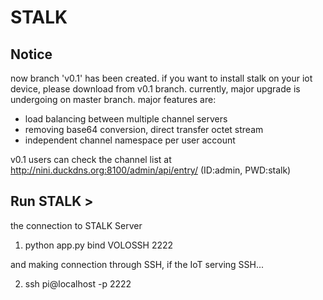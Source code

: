 # STALK

## Notice
now branch 'v0.1' has been created.
if you want to install stalk on your iot device, please download from v0.1 branch.
currently, major upgrade is undergoing on master branch. major features are:
  - load balancing between multiple channel servers
  - removing base64 conversion, direct transfer octet stream
  - independent channel namespace per user account

v0.1 users can check the channel list at
  http://nini.duckdns.org:8100/admin/api/entry/
  (ID:admin, PWD:stalk)

## Run STALK >

the connection to STALK Server

  1) python app.py bind VOLOSSH 2222

and making connection through SSH, if the IoT serving SSH... 

  2) ssh pi@localhost -p 2222

